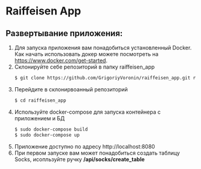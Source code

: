 # Raiffeisen App

## Развертывание приложения:
1. Для запуска приложения вам понадобиться установленный Docker. Как начать использовать докер можете посмотреть на https://www.docker.com/get-started. 
2. Склонируйте себе репозиторий в папку raiffeisen_app
    ```bash
    $ git clone https://github.com/GrigoriyVoronin/raiffeisen_app.git raiffeisen_app
    ```
3. Перейдите в склонирвоанный репозиторий
    ```bash
    $ cd raiffeisen_app
    ```
4. Используйте docker-compose для запуска контейнера с приложением и БД
    ```bash
    $ sudo docker-compose build
    $ sudo docker-compose up
    ```
5. Приложение доступно по адресу http://localhost:8080
6. При первом запуске вам может понадобиться создать таблицу Socks, исопльзуйте ручку **/api/socks/create_table**